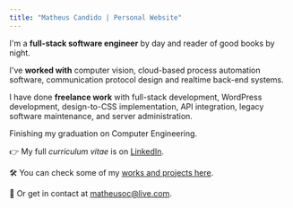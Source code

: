 ```yaml
---
title: "Matheus Candido | Personal Website"
---
```


I'm a __full-stack software engineer__ by day and reader of good books by night.

I've __worked with__ computer vision, cloud-based process automation software, communication protocol design and realtime back-end systems. 

I have done __freelance work__ with full-stack development, WordPress development, design-to-CSS implementation, API integration, legacy software maintenance, and server administration.

Finishing my graduation on Computer Engineering.

👉 My full _curriculum vitae_ is on [LinkedIn](https://www.linkedin.com/in/matheusoc/).

🛠️ You can check some of my [works and projects here](/works).

💬 Or get in contact at [matheusoc@live.com](mailto:matheusoc@live.com).
